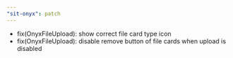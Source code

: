 ```yaml
---
"sit-onyx": patch
---
```


- fix(OnyxFileUpload): show correct file card type icon
- fix(OnyxFileUpload): disable remove button of file cards when upload is disabled
